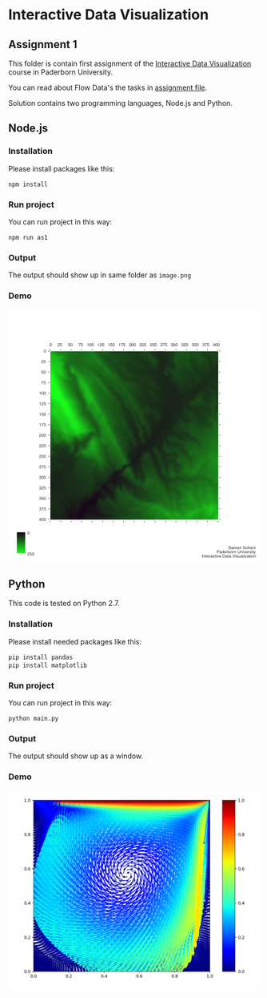 # Interactive Data Visualization
## Assignment 1
This folder is contain first assignment of the [Interactive Data Visualization](https://cs.uni-paderborn.de/en/cgvb/courses/summer-term-2018/interactive-data-visualization/) course in Paderborn University. 

You can read about Flow Data's the tasks in [assignment file](./Assignment1.pdf).

Solution contains two programming languages, Node.js and Python.

## Node.js
### Installation
Please install packages like this:
```
npm install
```

### Run project
You can run project in this way:
```
npm run as1
```
### Output
The output should show up in same folder as `image.png`

### Demo
![Flow](./image.png)


## Python
This code is tested on Python 2.7.

### Installation
Please install needed packages like this:
```
pip install pandas
pip install matplotlib
```

### Run project
You can run project in this way:
```
python main.py
```
### Output
The output should show up as a window.

### Demo

![Flow](./image-py.png)